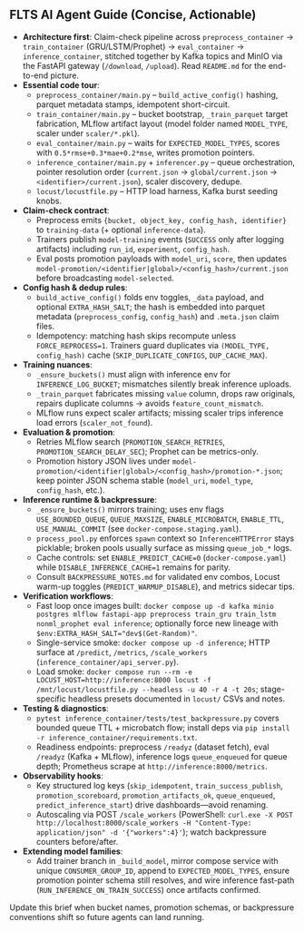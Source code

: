 ## FLTS AI Agent Guide (Concise, Actionable)

- **Architecture first**: Claim-check pipeline across `preprocess_container` → `train_container` (GRU/LSTM/Prophet) → `eval_container` → `inference_container`, stitched together by Kafka topics and MinIO via the FastAPI gateway (`/download`, `/upload`). Read `README.md` for the end-to-end picture.
- **Essential code tour**:
	- `preprocess_container/main.py` – `build_active_config()` hashing, parquet metadata stamps, idempotent short-circuit.
	- `train_container/main.py` – bucket bootstrap, `_train_parquet` target fabrication, MLflow artifact layout (model folder named `MODEL_TYPE`, scaler under `scaler/*.pkl`).
	- `eval_container/main.py` – waits for `EXPECTED_MODEL_TYPES`, scores with `0.5*rmse+0.3*mae+0.2*mse`, writes promotion pointers.
	- `inference_container/main.py` + `inferencer.py` – queue orchestration, pointer resolution order (`current.json` → `global/current.json` → `<identifier>/current.json`), scaler discovery, dedupe.
	- `locust/locustfile.py` – HTTP load harness, Kafka burst seeding knobs.
- **Claim-check contract**:
	- Preprocess emits `{bucket, object_key, config_hash, identifier}` to `training-data` (+ optional `inference-data`).
	- Trainers publish `model-training` events (`SUCCESS` only after logging artifacts) including `run_id`, `experiment`, `config_hash`.
	- Eval posts promotion payloads with `model_uri`, `score`, then updates `model-promotion/<identifier|global>/<config_hash>/current.json` before broadcasting `model-selected`.
- **Config hash & dedup rules**:
	- `build_active_config()` folds env toggles, `_data` payload, and optional `EXTRA_HASH_SALT`; the hash is embedded into parquet metadata (`preprocess_config`, `config_hash`) and `.meta.json` claim files.
	- Idempotency: matching hash skips recompute unless `FORCE_REPROCESS=1`. Trainers guard duplicates via `(MODEL_TYPE, config_hash)` cache (`SKIP_DUPLICATE_CONFIGS`, `DUP_CACHE_MAX`).
- **Training nuances**:
	- `_ensure_buckets()` must align with inference env for `INFERENCE_LOG_BUCKET`; mismatches silently break inference uploads.
	- `_train_parquet` fabricates missing `value` column, drops raw originals, repairs duplicate columns → avoids `feature_count_mismatch`.
	- MLflow runs expect scaler artifacts; missing scaler trips inference load errors (`scaler_not_found`).
- **Evaluation & promotion**:
	- Retries MLflow search (`PROMOTION_SEARCH_RETRIES`, `PROMOTION_SEARCH_DELAY_SEC`); Prophet can be metrics-only.
	- Promotion history JSON lives under `model-promotion/<identifier|global>/<config_hash>/promotion-*.json`; keep pointer JSON schema stable (`model_uri`, `model_type`, `config_hash`, etc.).
- **Inference runtime & backpressure**:
	- `_ensure_buckets()` mirrors training; uses env flags `USE_BOUNDED_QUEUE`, `QUEUE_MAXSIZE`, `ENABLE_MICROBATCH`, `ENABLE_TTL`, `USE_MANUAL_COMMIT` (see `docker-compose.staging.yaml`).
	- `process_pool.py` enforces `spawn` context so `InferenceHTTPError` stays picklable; broken pools usually surface as missing `queue_job_*` logs.
	- Cache controls: set `ENABLE_PREDICT_CACHE=0` (`docker-compose.yaml`) while `DISABLE_INFERENCE_CACHE=1` remains for parity.
	- Consult `BACKPRESSURE_NOTES.md` for validated env combos, Locust warm-up toggles (`PREDICT_WARMUP_DISABLE`), and metrics sidecar tips.
- **Verification workflows**:
	- Fast loop once images built: `docker compose up -d kafka minio postgres mlflow fastapi-app preprocess train_gru train_lstm nonml_prophet eval inference`; optionally force new lineage with `$env:EXTRA_HASH_SALT="dev$(Get-Random)"`.
	- Single-service smoke: `docker compose up -d inference`; HTTP surface at `/predict`, `/metrics`, `/scale_workers` (`inference_container/api_server.py`).
	- Load smoke: `docker compose run --rm -e LOCUST_HOST=http://inference:8000 locust -f /mnt/locust/locustfile.py --headless -u 40 -r 4 -t 20s`; stage-specific headless presets documented in `locust/` CSVs and notes.
- **Testing & diagnostics**:
	- `pytest inference_container/tests/test_backpressure.py` covers bounded queue TTL + microbatch flow; install deps via `pip install -r inference_container/requirements.txt`.
	- Readiness endpoints: preprocess `/readyz` (dataset fetch), eval `/readyz` (Kafka + MLflow), inference logs `queue_enqueued` for queue depth; Prometheus scrape at `http://inference:8000/metrics`.
- **Observability hooks**:
	- Key structured log keys (`skip_idempotent`, `train_success_publish`, `promotion_scoreboard`, `promotion_artifacts_ok`, `queue_enqueued`, `predict_inference_start`) drive dashboards—avoid renaming.
	- Autoscaling via POST `/scale_workers` (PowerShell: `curl.exe -X POST http://localhost:8000/scale_workers -H "Content-Type: application/json" -d '{"workers":4}'`); watch backpressure counters before/after.
- **Extending model families**:
	- Add trainer branch in `_build_model`, mirror compose service with unique `CONSUMER_GROUP_ID`, append to `EXPECTED_MODEL_TYPES`, ensure promotion pointer schema still resolves, and wire inference fast-path (`RUN_INFERENCE_ON_TRAIN_SUCCESS`) once artifacts confirmed.

Update this brief when bucket names, promotion schemas, or backpressure conventions shift so future agents can land running.
